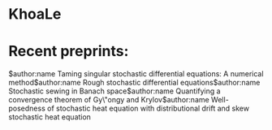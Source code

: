 # KhoaLe


# Recent preprints:
<!-- PREPRINT-LIST:START -->$author:name Taming singular stochastic differential equations: A numerical method$author:name Rough stochastic differential equations$author:name Stochastic sewing in Banach space$author:name Quantifying a convergence theorem of Gy\&quot;ongy and Krylov$author:name Well-posedness of stochastic heat equation with distributional drift and skew stochastic heat equation<!-- PREPRINT-LIST:END -->